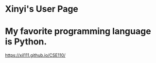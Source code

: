 
# Xinyi's User Page
# My favorite programming language is Python.
https://xil111.github.io/CSE110/
